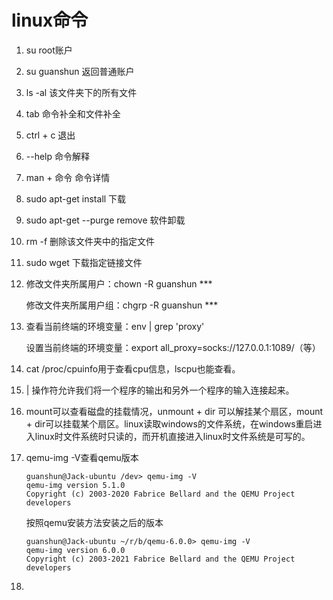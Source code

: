 # linux命令

1. su root账户

2. su guanshun 返回普通账户

3. ls -al 该文件夹下的所有文件

4. tab 命令补全和文件补全  

5. ctrl + c 退出

6. --help 命令解释

7. man + 命令  命令详情

8. sudo apt-get install 下载

9. sudo apt-get --purge remove 软件卸载

10. rm -f 删除该文件夹中的指定文件

11. sudo wget 下载指定链接文件

12. 修改文件夹所属用户：chown -R guanshun ***

    修改文件夹所属用户组：chgrp -R guanshun ***

13. 查看当前终端的环境变量：env | grep 'proxy'

    设置当前终端的环境变量：export all_proxy=socks://127.0.0.1:1089/（等）

14. cat /proc/cpuinfo用于查看cpu信息，lscpu也能查看。

15. | 操作符允许我们将一个程序的输出和另外一个程序的输入连接起来。

16. mount可以查看磁盘的挂载情况，unmount + dir 可以解挂某个扇区，mount + dir可以挂载某个扇区。linux读取windows的文件系统，在windows重启进入linux时文件系统时只读的，而开机直接进入linux时文件系统是可写的。

17. qemu-img -V查看qemu版本

    ```
    guanshun@Jack-ubuntu /dev> qemu-img -V
    qemu-img version 5.1.0
    Copyright (c) 2003-2020 Fabrice Bellard and the QEMU Project developers
    ```

    按照qemu安装方法安装之后的版本

    ```
    guanshun@Jack-ubuntu ~/r/b/qemu-6.0.0> qemu-img -V
    qemu-img version 6.0.0
    Copyright (c) 2003-2021 Fabrice Bellard and the QEMU Project developers
    ```

18. 